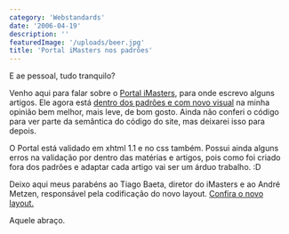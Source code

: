```yaml
---
category: 'Webstandards'
date: '2006-04-19'
description: ''
featuredImage: '/uploads/beer.jpg'
title: 'Portal iMasters nos padrões'
---
```


E ae pessoal, tudo tranquilo?

Venho aqui para falar sobre o [Portal iMasters](http://www.imasters.com.br), para onde escrevo alguns artigos. Ele agora está [dentro dos padrões e com novo visual](http://www.maujor.com/blog/2006/04/19/imasters/) na minha opinião bem melhor, mais leve, de bom gosto. Ainda não conferi o código para ver parte da semântica do código do site, mas deixarei isso para depois.

O Portal está validado em xhtml 1.1 e no css também. Possui ainda alguns erros na validação por dentro das matérias e artigos, pois como foi criado fora dos padrões e adaptar cada artigo vai ser um árduo trabalho. :D

Deixo aqui meus parabéns ao Tiago Baeta, diretor do iMasters e ao André Metzen, responsável pela codificação do novo layout. [Confira o novo layout.](http://www.imasters.com.br)

Aquele abraço.
